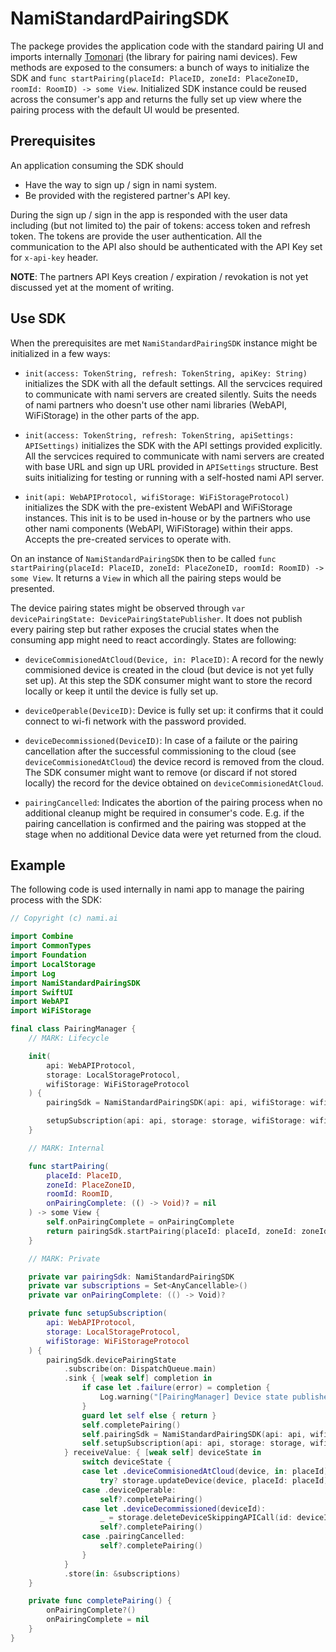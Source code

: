 # NamiStandardPairingSDK

The packege provides the application code with the standard pairing UI and imports internally [Tomonari](https://github.com/namiai/Tomonari) (the library for pairing nami devices).
Few methods are exposed to the consumers: a bunch of ways to initialize the SDK and `func startPairing(placeId: PlaceID, zoneId: PlaceZoneID, roomId: RoomID) -> some View`. Initialized SDK instance could be reused across the consumer's app and returns the fully set up view where the pairing process with the default UI would be presented.

## Prerequisites
An application consuming the SDK should 
- Have the way to sign up / sign in nami system. 
- Be provided with the registered partner's API key.

During the sign up / sign in the app is responded with the user data including (but not limited to) the pair of tokens: access token and refresh token. The tokens are provide the user authentication.
All the communication to the API also should be authenticated with the API Key set for `x-api-key` header. 

__NOTE__: The partners API Keys creation / expiration / revokation is not yet discussed yet at the moment of writing. 

## Use SDK
When the prerequisites are met `NamiStandardPairingSDK` instance might be initialized in a few ways:

- `init(access: TokenString, refresh: TokenString, apiKey: String)` initializes the SDK with all the default settings.
All the servcices required to communicate with nami servers are created silently.
Suits the needs of nami partners who doesn't use other nami libraries (WebAPI, WiFiStorage) in the other parts of the app.
    
- `init(access: TokenString, refresh: TokenString, apiSettings: APISettings)` initializes the SDK with the API settings provided explicitly.
All the servcices required to communicate with nami servers are created with base URL and sign up URL provided in `APISettings` structure.
Best suits initializing for testing or running with a self-hosted nami API server.
    
- `init(api: WebAPIProtocol, wifiStorage: WiFiStorageProtocol)` initializes the SDK with the pre-existent WebAPI and WiFiStorage instances.
This init is to be used in-house or by the partners who use other nami components (WebAPI, WiFiStorage) within their apps.
Accepts the pre-created services to operate with.

On an instance of `NamiStandardPairingSDK` then to be called `func startPairing(placeId: PlaceID, zoneId: PlaceZoneID, roomId: RoomID) -> some View`. It returns a `View` in which all the pairing steps would be presented.

The device pairing states might be observed through `var devicePairingState: DevicePairingStatePublisher`. It does not publish every pairing step but rather exposes the crucial states when the consuming app might need to react accordingly. States are following:

- `deviceCommisionedAtCloud(Device, in: PlaceID)`: A record for the newly commisioned device is created in the cloud (but device is not yet fully set up). At this step the SDK consumer might want to store the record locally or keep it until the device is fully set up.

- `deviceOperable(DeviceID)`: Device is fully set up: it confirms that it could connect to wi-fi network with the password provided.

- `deviceDecommissioned(DeviceID)`: In case of a failute or the pairing cancellation after the successful commissioning to the cloud (see `deviceCommisionedAtCloud`) the device record is removed from the cloud. The SDK consumer might want to remove (or discard if not stored locally) the record for the device obtained on `deviceCommisionedAtCloud`. 
        
- `pairingCancelled`: Indicates the abortion of the pairing process when no additional cleanup might be required in consumer's code. E.g. if the pairing cancellation is confirmed and the pairing was stopped at the stage when no additional Device data were yet returned from the cloud.
        
## Example
The following code is used internally in nami app to manage the pairing process with the SDK:

```Swift
// Copyright (c) nami.ai

import Combine
import CommonTypes
import Foundation
import LocalStorage
import Log
import NamiStandardPairingSDK
import SwiftUI
import WebAPI
import WiFiStorage

final class PairingManager {
    // MARK: Lifecycle

    init(
        api: WebAPIProtocol,
        storage: LocalStorageProtocol,
        wifiStorage: WiFiStorageProtocol
    ) {
        pairingSdk = NamiStandardPairingSDK(api: api, wifiStorage: wifiStorage)

        setupSubscription(api: api, storage: storage, wifiStorage: wifiStorage)
    }

    // MARK: Internal

    func startPairing(
        placeId: PlaceID,
        zoneId: PlaceZoneID,
        roomId: RoomID,
        onPairingComplete: (() -> Void)? = nil
    ) -> some View {
        self.onPairingComplete = onPairingComplete
        return pairingSdk.startPairing(placeId: placeId, zoneId: zoneId, roomId: roomId)
    }

    // MARK: Private

    private var pairingSdk: NamiStandardPairingSDK
    private var subscriptions = Set<AnyCancellable>()
    private var onPairingComplete: (() -> Void)?

    private func setupSubscription(
        api: WebAPIProtocol,
        storage: LocalStorageProtocol,
        wifiStorage: WiFiStorageProtocol
    ) {
        pairingSdk.devicePairingState
            .subscribe(on: DispatchQueue.main)
            .sink { [weak self] completion in
                if case let .failure(error) = completion {
                    Log.warning("[PairingManager] Device state publisher failed with error: \(error.localizedDescription)")
                }
                guard let self else { return }
                self.completePairing()
                self.pairingSdk = NamiStandardPairingSDK(api: api, wifiStorage: wifiStorage)
                self.setupSubscription(api: api, storage: storage, wifiStorage: wifiStorage)
            } receiveValue: { [weak self] deviceState in
                switch deviceState {
                case let .deviceCommisionedAtCloud(device, in: placeId):
                    try? storage.updateDevice(device, placeId: placeId)
                case .deviceOperable:
                    self?.completePairing()
                case let .deviceDecommissioned(deviceId):
                    _ = storage.deleteDeviceSkippingAPICall(id: deviceId)
                    self?.completePairing()
                case .pairingCancelled:
                    self?.completePairing()
                }
            }
            .store(in: &subscriptions)
    }

    private func completePairing() {
        onPairingComplete?()
        onPairingComplete = nil
    }
}

```
